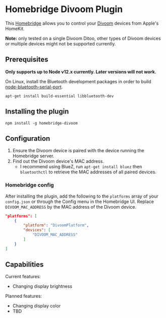 # Homebridge Divoom Plugin

This [Homebridge](https://github.com/homebridge/homebridge) allows you to control your [Divoom](https://www.divoom.com/) devices from Apple's HomeKit.

**Note:** only tested on a single Divoom Ditoo, other types of Divoom devices or multiple devices might not be supported currently.

## Prerequisites

**Only supports up to Node v12.x currently. Later versions will not work.**

On Linux, install the Bluetooth development packages in order to build [node-bluetooth-serial-port](https://github.com/eelcocramer/node-bluetooth-serial-port).

`apt-get install build-essential libbluetooth-dev`

## Installing the plugin

`npm install -g homebridge-divoom`

## Configuration

1. Ensure the Divoom device is paired with the device running the Homebridge server.
2. Find out the Divoom device's MAC address.
   * I recommend using BlueZ, run `apt-get install bluez` then `bluetoothctl` to retrieve the MAC addresses of all paired devices.

### Homebridge config

After installing the plugin, add the following to the `platforms` array of your `config.json` or through the Config menu in the Homebridge UI. Replace `DIVOOM_MAC_ADDRESS` by the MAC address of the Divoom device.

```json
"platforms": [
    {
        "platform": "DivoomPlatform",
        "devices": [
            "DIVOOM_MAC_ADDRESS"
        ]
    }
]
```

## Capabilities

Current features:

* Changing display brightness

Planned features:

* Changing display color
* TBD